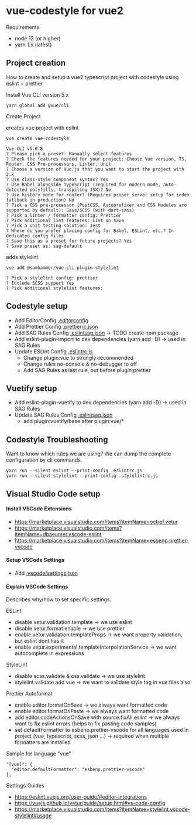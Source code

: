 # vue-codestyle for vue2

Requirements

-   node 12 (or higher)
-   yarn 1.x (latest)

## Project creation

How to create and setup a vue2 typescript project with codestyle using eslint + prettier

Install Vue CLI version 5.x

```
yarn global add @vue/cli
```

Create Project

creates vue project with eslint

```
vue create vue-codestyle

Vue CLI v5.0.8
? Please pick a preset: Manually select features
? Check the features needed for your project: Choose Vue version, TS, Router, CSS Pre-processors, Linter, Unit
? Choose a version of Vue.js that you want to start the project with 2.x
? Use class-style component syntax? Yes
? Use Babel alongside TypeScript (required for modern mode, auto-detected polyfills, transpiling JSX)? No
? Use history mode for router? (Requires proper server setup for index fallback in production) No
? Pick a CSS pre-processor (PostCSS, Autoprefixer and CSS Modules are supported by default): Sass/SCSS (with dart-sass)
? Pick a linter / formatter config: Prettier
? Pick additional lint features: Lint on save
? Pick a unit testing solution: Jest
? Where do you prefer placing config for Babel, ESLint, etc.? In dedicated config files
? Save this as a preset for future projects? Yes
? Save preset as: sag-default
```

adds stylelint

```
vue add @samhammer/vue-cli-plugin-stylelint

? Pick a stylelint config: prettier
? Include SCSS support Yes
? Pick additional stylelint features:
```

## Codestyle setup

-   Add EditorConfig [.editorconfig](.editorconfig)
-   Add Prettier Config [.prettierrc.json](.prettierrc.json)
-   Add SAG Rules Config [.eslintsag.json](.eslintsag.json) -> TODO create npm package
-   Add eslint-plugin-import to dev dependencies (yarn add -D) -> used in SAG Rules
-   Update ESLint Config [.eslintrc.js](.eslintrc.js)
    -   Change plugin:vue to strongly-recommended
    -   Change rules no-console & no-debugger to off
    -   Add SAG Rules as last rule, but before plugin:prettier

## Vuetify setup

-   Add eslint-plugin-vuetify to dev dependencies (yarn add -D) -> used in SAG Rules
-   Update SAG Rules Config [.eslintsag.json](.eslintsag.json)
    -   add plugin:vuetify/base after plugin:vue/\*

## Codestyle Troubleshooting

Want to know which rules we are using?
We can dump the complete configuration by cli commands.

```
yarn run --silent eslint --print-config .eslintrc.js
yarn run --silent stylelint --print-config .stylelintrc.js
```

## Visual Studio Code setup

#### Install VSCode Extensions

-   https://marketplace.visualstudio.com/items?itemName=octref.vetur
-   https://marketplace.visualstudio.com/items?itemName=dbaeumer.vscode-eslint
-   https://marketplace.visualstudio.com/items?itemName=esbenp.prettier-vscode

#### Setup VSCode Settings

-   Add [.vscode/settings.json](.vscode/settings.json)

#### Explain VSCode Settings

Describes why/how to set specific settings.

ESLint

-   disable vetur.validation.template -> we use eslint
-   disable vetur.format.enable -> we use prettier
-   enable vetur.validation.templateProps -> we want property validation, but eslint dont has it
-   enable vetur.experimental.templateInterpolationService -> we want autocomplete in expressions

StyleLint

-   disable scss.validate & css.validate -> we use stylelint
-   stylelint.validate add vue -> we want to validate style tag in vue files also

Prettier Autoformat

-   enable editor.formatOnSave -> we always want formatted code
-   enable editor.formatOnPaste -> we always want formatted code
-   add editor.codeActionsOnSave with source.fixAll.eslint -> we always want to fix eslint errors (helps to fix pasting code samples)
-   set defaultFormatter to esbenp.prettier-vscode for all languages used in project (vue, typescript, scss, json ...) -> required when multiple formatters are installed

Sample for language "vue"

```
"[vue]": {
  "editor.defaultFormatter": "esbenp.prettier-vscode"
},
```

Settings Guides

-   https://eslint.vuejs.org/user-guide/#editor-integrations
-   https://vuejs.github.io/vetur/guide/setup.html#vs-code-config
-   https://marketplace.visualstudio.com/items?itemName=stylelint.vscode-stylelint#usage
